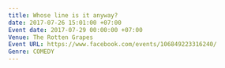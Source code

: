 ```yaml
---
title: Whose line is it anyway?
date: 2017-07-26 15:01:00 +07:00
Event date: 2017-07-29 00:00:00 +07:00
Venue: The Rotten Grapes
Event URL: https://www.facebook.com/events/106849223316240/
Genre: COMEDY
---
```


